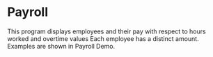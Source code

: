# Payroll

This program displays employees and their pay with respect to hours worked and overtime values
Each employee has a distinct amount. Examples are shown in Payroll Demo.
